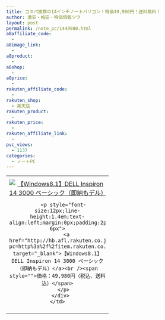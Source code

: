```yaml
---
title: コスパ抜群の14インチノートパソコン！特価49,980円！送料無料！
author: 激安・格安・特価情報ツウ
layout: post
permalink: /note_pc/1449980.html
a8affiliate_code:
  - 
a8image_link:
  - 
a8product:
  - 
a8shop:
  - 
a8price:
  - 
rakuten_affiliate_code:
  - 
rakuten_shop:
  - 楽天店
rakuten_product:
  - 
rakuten_price:
  - 
rakuten_affiliate_link:
  - 
pvc_views:
  - 1137
categories:
  - ノートPC
---
```

<table border="0" cellpadding="0" cellspacing="0">
  <tr>
    <td valign="top">
      <div style="border:1px none;margin:0px;padding:6px 0px;width:260px;text-align:center;float:left">
        <a href="http://hb.afl.rakuten.co.jp/hgc/0a3b180e.d24aa9b2.0a3b180f.e685e864/?pc=http%3a%2f%2fitem.rakuten.co.jp%2fdell%2fins143000w81basqs0819%2f%3fscid%3daf_link_tbl&m=http%3a%2f%2fm.rakuten.co.jp%2fdell%2fi%2f10003330%2f" target="_blank"><img src="http://hbb.afl.rakuten.co.jp/hgb/?pc=http%3a%2f%2fthumbnail.image.rakuten.co.jp%2f%400_mall%2fdell%2fcabinet%2f02250495%2f03947275%2fimg64260132.jpg%3f_ex%3d240x240&m=http%3a%2f%2fthumbnail.image.rakuten.co.jp%2f%400_mall%2fdell%2fcabinet%2f02250495%2f03947275%2fimg64260132.jpg" alt="【Windows8.1】DELL Inspiron 14 3000 ベーシック（即納もデル）" border="0" style="margin:0px;padding:0px" /></a> 
        
        <p style="font-size:12px;line-height:1.4em;text-align:left;margin:0px;padding:2px 6px">
          <a href="http://hb.afl.rakuten.co.jp/hgc/0a3b180e.d24aa9b2.0a3b180f.e685e864/?pc=http%3a%2f%2fitem.rakuten.co.jp%2fdell%2fins143000w81basqs0819%2f%3fscid%3daf_link_tbl&m=http%3a%2f%2fm.rakuten.co.jp%2fdell%2fi%2f10003330%2f" target="_blank">【Windows8.1】DELL Inspiron 14 3000 ベーシック（即納もデル）</a><br /><span style="">価格：49,980円（税込、送料込）</span>
        </p>
      </div>
    </td>
  </tr>
</table>